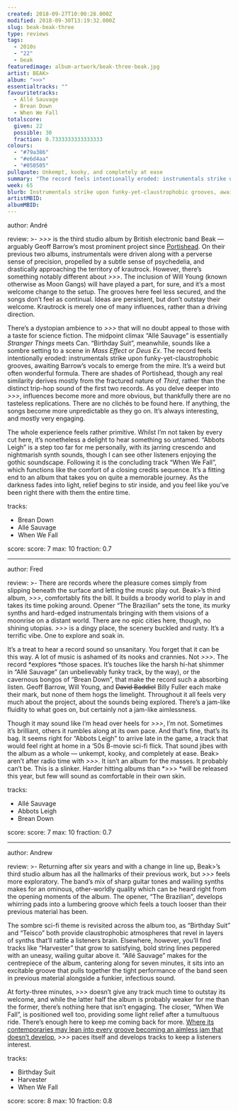 ```yaml
---
created: 2018-09-27T10:00:28.000Z
modified: 2018-09-30T13:19:32.000Z
slug: beak-beak-three
type: reviews
tags:
  - 2010s
  - "22"
  - beak
featuredimage: album-artwork/beak-three-beak.jpg
artist: BEAK>
album: ">>>"
essentialtracks: ""
favouritetracks:
  - Allé Sauvage
  - Brean Down
  - When We Fall
totalscore:
  given: 22
  possible: 30
  fraction: 0.7333333333333333
colours:
  - "#79a386"
  - "#e6d4aa"
  - "#050505"
pullquote: Unkempt, kooky, and completely at ease
summary: "The record feels intentionally eroded: instrumentals strike upon funky yet claustrophobic grooves, awaiting Barrow’s vocals to emerge from the mire. It’s a weird but often wonderful formula."
week: 65
blurb: Instrumentals strike upon funky-yet-claustrophobic grooves, awaiting Barrow’s vocals to emerge from the mire. It’s a weird but often wonderful formula.
artistMBID:
albumMBID:
---
```

author: André

review: >-
  *\>>>* is the third studio album by British electronic band Beak — arguably Geoff Barrow’s most prominent project since [Portishead](<reviews/portishead-dummy/>). On their previous two albums, instrumentals were driven along with a perverse sense of precision, propelled by a subtle sense of psychedelia, and drastically approaching the territory of krautrock. However, there’s something notably different about *\>>>*. The inclusion of Will Young (known otherwise as Moon Gangs) will have played a part, for sure, and it’s a most welcome change to the setup. The grooves here feel less secured, and the songs don’t feel as continual. Ideas are persistent, but don’t outstay their welcome. Krautrock is merely one of many influences, rather than a driving direction.

  There’s a dystopian ambience to *\>>>* that will no doubt appeal to those with a taste for science fiction. The midpoint climax “Allé Sauvage” is essentially *Stranger Things* meets Can. “Birthday Suit”, meanwhile, sounds like a sombre setting to a scene in *Mass Effect* or *Deus Ex*. The record feels intentionally eroded: instrumentals strike upon funky-yet-claustrophobic grooves, awaiting Barrow’s vocals to emerge from the mire. It’s a weird but often wonderful formula. There are shades of Portishead, though any real similarity derives mostly from the fractured nature of *Third*, rather than the distinct trip-hop sound of the first two records. As you delve deeper into *\>>>*, influences become more and more obvious, but thankfully there are no tasteless replications. There are no clichés to be found here. If anything, the songs become more unpredictable as they go on. It’s always interesting, and mostly very engaging.

  The whole experience feels rather primitive. Whilst I’m not taken by every cut here, it’s nonetheless a delight to hear something so untamed. “Abbots Leigh” is a step too far for me personally, with its jarring crescendo and nightmarish synth sounds, though I can see other listeners enjoying the gothic soundscape. Following it is the concluding track “When We Fall”, which functions like the comfort of a closing credits sequence. It’s a fitting end to an album that takes you on quite a memorable journey. As the darkness fades into light, relief begins to stir inside, and you feel like you’ve been right there with them the entire time.

tracks:
  - Brean Down
  - ­­Allé Sauvage
  - ­­When We Fall

score:
  score: 7
  max: 10
  fraction: 0.7

---
author: Fred

review: >-
  There are records where the pleasure comes simply from slipping beneath the surface and letting the music play out. Beak>’s third album, *\>>>*, comfortably fits the bill. It builds a broody world to play in and takes its time poking around. Opener “The Brazilian” sets the tone, its murky synths and hard-edged instrumentals bringing with them visions of a moonrise on a distant world. There are no epic cities here, though, no shining utopias. *\>>>* is a dingy place, the scenery buckled and rusty. It’s a terrific vibe. One to explore and soak in.

  It’s a treat to hear a record sound so unsanitary. You forget that it can be this way. A lot of music is ashamed of its nooks and crannies. Not *\>>>*. The record *explores *those spaces. It’s touches like the harsh hi-hat shimmer in “Allé Sauvage” (an unbelievably funky track, by the way), or the cavernous bongos of “Brean Down”, that make the record such a absorbing listen. Geoff Barrow, Will Young, and ~~David Baddiel~~ Billy Fuller each make their mark, but none of them hogs the limelight. Throughout it all feels very much about the project, about the sounds being explored. There’s a jam-like fluidity to what goes on, but certainly not a jam-like aimlessness.

  Though it may sound like I’m head over heels for *\>>>*, I’m not. Sometimes it’s brilliant, others it rumbles along at its own pace. And that’s fine, that’s its bag. It seems right for “Abbots Leigh” to arrive late in the game, a track that would feel right at home in a ‘50s B-movie sci-fi flick. That sound jibes with the album as a whole — unkempt, kooky, and completely at ease. Beak> aren’t after radio time with *\>>>*. It isn’t an album for the masses. It probably can’t be. This is a slinker. Harder hitting albums than *\>>> *will be released this year, but few will sound as comfortable in their own skin.

tracks:
  - Allé Sauvage
  - ­­Abbots Leigh
  - ­­Brean Down

score:
  score: 7
  max: 10
  fraction: 0.7

---
author: Andrew

review: >-
  Returning after six years and with a change in line up, Beak>’s third studio album has all the hallmarks of their previous work, but *\>>>* feels more exploratory. The band’s mix of sharp guitar tones and wailing synths makes for an ominous, other-worldly quality which can be heard right from the opening moments of the album. The opener, “The Brazilian”, develops whirring pads into a lumbering groove which feels a touch looser than their previous material has been.

  The sombre sci-fi theme is revisited across the album too, as “Birthday Suit” and “Teisco” both provide claustrophobic atmospheres that revel in layers of synths that’ll rattle a listeners brain. Elsewhere, however, you’ll find tracks like “Harvester” that grow to satisfying, bold string lines peppered with an uneasy, wailing guitar above it. “Allé Sauvage” makes for the centrepiece of the album, cantering along for seven minutes, it sits into an excitable groove that pulls together the tight performance of the band seen in previous material alongside a funkier, infectious sound.

  At forty-three minutes, *\>>>* doesn’t give any track much time to outstay its welcome, and while the latter half the album is probably weaker for me than the former, there’s nothing here that isn’t engaging. The closer, “When We Fall”, is positioned well too, providing some light relief after a tumultuous ride. There’s enough here to keep me coming back for more. [Where its contemporaries may lean into every groove becoming an aimless jam that doesn’t develop](<reviews/oh-sees-smote-reverser/>), *\>>>* paces itself and develops tracks to keep a listeners interest.

tracks:
  - Birthday Suit
  - ­­Harvester
  - ­­When We Fall

score:
  score: 8
  max: 10
  fraction: 0.8
